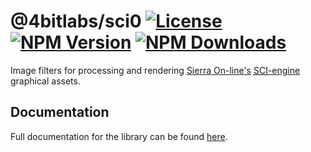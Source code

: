 # @4bitlabs/sci0 [![License][license]][npm] [![NPM Version][version]][npm] [![NPM Downloads][dl]][npm]

[npm]: https://www.npmjs.com/package/@4bitlabs/sci0-filters
[version]: https://img.shields.io/npm/v/%404bitlabs%2Fsci0-filters
[license]: https://img.shields.io/npm/l/%404bitlabs%2Fsci0-filters
[dl]: https://img.shields.io/npm/dy/%404bitlabs%2Fsci0-filters

Image filters for processing and rendering [Sierra On-line's][sierra] [<abbr title="Sierra Creative Interpreter">SCI</abbr>-engine][sci0] graphical assets.

[sierra]: https://en.wikipedia.org/wiki/Sierra_Entertainment
[sci0]: http://sciwiki.sierrahelp.com/index.php/Sierra_Creative_Interpreter

## Documentation

Full documentation for the library can be found [here][docs].

[docs]: https://32bitkid.github.io/sci.js/modules/_4bitlabs_sci0_filters.html
